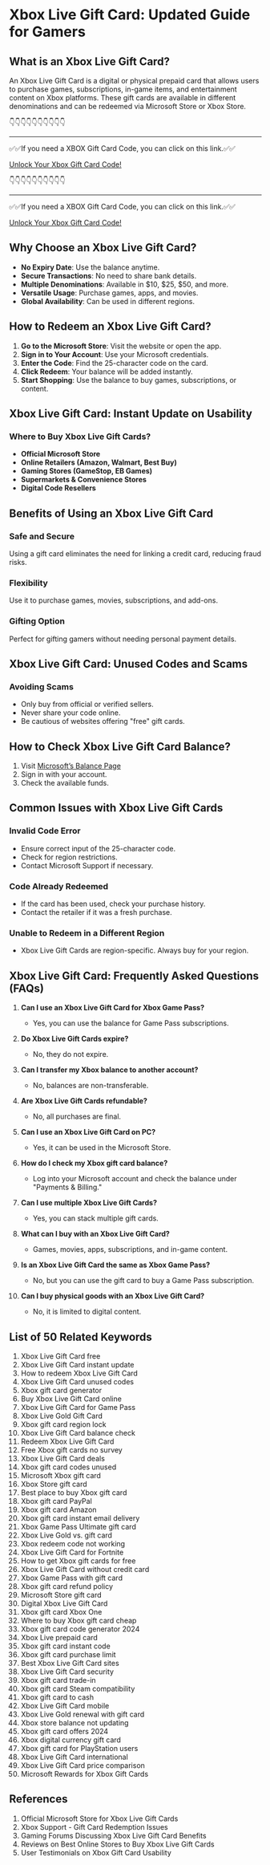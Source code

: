 # Xbox Live Gift Card: Updated Guide for Gamers

## What is an Xbox Live Gift Card?
An Xbox Live Gift Card is a digital or physical prepaid card that allows users to purchase games, subscriptions, in-game items, and entertainment content on Xbox platforms. These gift cards are available in different denominations and can be redeemed via Microsoft Store or Xbox Store.

👇👇👇👇👇👇👇👇👇👇

---

✅✅If you need a  XBOX Gift Card Code, you can click on this link.✅✅

[Unlock Your Xbox Gift Card Code!](https://therewardgate.com/free-xbox/)

👇👇👇👇👇👇👇👇👇👇

---

✅✅If you need a  XBOX Gift Card Code, you can click on this link.✅✅

[Unlock Your Xbox Gift Card Code!](https://therewardgate.com/free-xbox/)

## Why Choose an Xbox Live Gift Card?
- **No Expiry Date**: Use the balance anytime.
- **Secure Transactions**: No need to share bank details.
- **Multiple Denominations**: Available in $10, $25, $50, and more.
- **Versatile Usage**: Purchase games, apps, and movies.
- **Global Availability**: Can be used in different regions.

## How to Redeem an Xbox Live Gift Card?
1. **Go to the Microsoft Store**: Visit the website or open the app.
2. **Sign in to Your Account**: Use your Microsoft credentials.
3. **Enter the Code**: Find the 25-character code on the card.
4. **Click Redeem**: Your balance will be added instantly.
5. **Start Shopping**: Use the balance to buy games, subscriptions, or content.

## Xbox Live Gift Card: Instant Update on Usability
### Where to Buy Xbox Live Gift Cards?
- **Official Microsoft Store**
- **Online Retailers (Amazon, Walmart, Best Buy)**
- **Gaming Stores (GameStop, EB Games)**
- **Supermarkets & Convenience Stores**
- **Digital Code Resellers**

## Benefits of Using an Xbox Live Gift Card
### Safe and Secure
Using a gift card eliminates the need for linking a credit card, reducing fraud risks.

### Flexibility
Use it to purchase games, movies, subscriptions, and add-ons.

### Gifting Option
Perfect for gifting gamers without needing personal payment details.

## Xbox Live Gift Card: Unused Codes and Scams
### Avoiding Scams
- Only buy from official or verified sellers.
- Never share your code online.
- Be cautious of websites offering "free" gift cards.

## How to Check Xbox Live Gift Card Balance?
1. Visit [Microsoft’s Balance Page](https://account.microsoft.com/billing)
2. Sign in with your account.
3. Check the available funds.

## Common Issues with Xbox Live Gift Cards
### Invalid Code Error
- Ensure correct input of the 25-character code.
- Check for region restrictions.
- Contact Microsoft Support if necessary.

### Code Already Redeemed
- If the card has been used, check your purchase history.
- Contact the retailer if it was a fresh purchase.

### Unable to Redeem in a Different Region
- Xbox Live Gift Cards are region-specific. Always buy for your region.

## Xbox Live Gift Card: Frequently Asked Questions (FAQs)
1. **Can I use an Xbox Live Gift Card for Xbox Game Pass?**
   - Yes, you can use the balance for Game Pass subscriptions.

2. **Do Xbox Live Gift Cards expire?**
   - No, they do not expire.

3. **Can I transfer my Xbox balance to another account?**
   - No, balances are non-transferable.

4. **Are Xbox Live Gift Cards refundable?**
   - No, all purchases are final.

5. **Can I use an Xbox Live Gift Card on PC?**
   - Yes, it can be used in the Microsoft Store.

6. **How do I check my Xbox gift card balance?**
   - Log into your Microsoft account and check the balance under "Payments & Billing."

7. **Can I use multiple Xbox Live Gift Cards?**
   - Yes, you can stack multiple gift cards.

8. **What can I buy with an Xbox Live Gift Card?**
   - Games, movies, apps, subscriptions, and in-game content.

9. **Is an Xbox Live Gift Card the same as Xbox Game Pass?**
   - No, but you can use the gift card to buy a Game Pass subscription.

10. **Can I buy physical goods with an Xbox Live Gift Card?**
    - No, it is limited to digital content.

## List of 50 Related Keywords
1. Xbox Live Gift Card free
2. Xbox Live Gift Card instant update
3. How to redeem Xbox Live Gift Card
4. Xbox Live Gift Card unused codes
5. Xbox gift card generator
6. Buy Xbox Live Gift Card online
7. Xbox Live Gift Card for Game Pass
8. Xbox Live Gold Gift Card
9. Xbox gift card region lock
10. Xbox Live Gift Card balance check
11. Redeem Xbox Live Gift Card
12. Free Xbox gift cards no survey
13. Xbox Live Gift Card deals
14. Xbox gift card codes unused
15. Microsoft Xbox gift card
16. Xbox Store gift card
17. Best place to buy Xbox gift card
18. Xbox gift card PayPal
19. Xbox gift card Amazon
20. Xbox gift card instant email delivery
21. Xbox Game Pass Ultimate gift card
22. Xbox Live Gold vs. gift card
23. Xbox redeem code not working
24. Xbox Live Gift Card for Fortnite
25. How to get Xbox gift cards for free
26. Xbox Live Gift Card without credit card
27. Xbox Game Pass with gift card
28. Xbox gift card refund policy
29. Microsoft Store gift card
30. Digital Xbox Live Gift Card
31. Xbox gift card Xbox One
32. Where to buy Xbox gift card cheap
33. Xbox gift card code generator 2024
34. Xbox Live prepaid card
35. Xbox gift card instant code
36. Xbox gift card purchase limit
37. Best Xbox Live Gift Card sites
38. Xbox Live Gift Card security
39. Xbox gift card trade-in
40. Xbox gift card Steam compatibility
41. Xbox gift card to cash
42. Xbox Live Gift Card mobile
43. Xbox Live Gold renewal with gift card
44. Xbox store balance not updating
45. Xbox gift card offers 2024
46. Xbox digital currency gift card
47. Xbox gift card for PlayStation users
48. Xbox Live Gift Card international
49. Xbox Live Gift Card price comparison
50. Microsoft Rewards for Xbox Gift Cards

## References
1. Official Microsoft Store for Xbox Live Gift Cards
2. Xbox Support - Gift Card Redemption Issues
3. Gaming Forums Discussing Xbox Live Gift Card Benefits
4. Reviews on Best Online Stores to Buy Xbox Live Gift Cards
5. User Testimonials on Xbox Gift Card Usability
